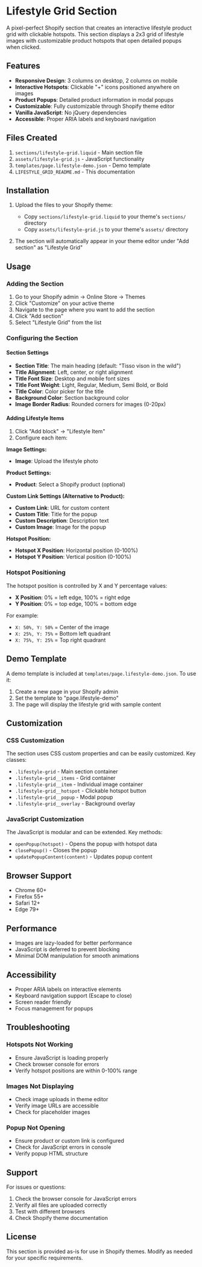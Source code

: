 # Lifestyle Grid Section

A pixel-perfect Shopify section that creates an interactive lifestyle product grid with clickable hotspots. This section displays a 2x3 grid of lifestyle images with customizable product hotspots that open detailed popups when clicked.

## Features

- **Responsive Design**: 3 columns on desktop, 2 columns on mobile
- **Interactive Hotspots**: Clickable "+" icons positioned anywhere on images
- **Product Popups**: Detailed product information in modal popups
- **Customizable**: Fully customizable through Shopify theme editor
- **Vanilla JavaScript**: No jQuery dependencies
- **Accessible**: Proper ARIA labels and keyboard navigation

## Files Created

1. `sections/lifestyle-grid.liquid` - Main section file
2. `assets/lifestyle-grid.js` - JavaScript functionality
3. `templates/page.lifestyle-demo.json` - Demo template
4. `LIFESTYLE_GRID_README.md` - This documentation

## Installation

1. Upload the files to your Shopify theme:
   - Copy `sections/lifestyle-grid.liquid` to your theme's `sections/` directory
   - Copy `assets/lifestyle-grid.js` to your theme's `assets/` directory

2. The section will automatically appear in your theme editor under "Add section" as "Lifestyle Grid"

## Usage

### Adding the Section

1. Go to your Shopify admin → Online Store → Themes
2. Click "Customize" on your active theme
3. Navigate to the page where you want to add the section
4. Click "Add section"
5. Select "Lifestyle Grid" from the list

### Configuring the Section

#### Section Settings

- **Section Title**: The main heading (default: "Tisso vison in the wild")
- **Title Alignment**: Left, center, or right alignment
- **Title Font Size**: Desktop and mobile font sizes
- **Title Font Weight**: Light, Regular, Medium, Semi Bold, or Bold
- **Title Color**: Color picker for the title
- **Background Color**: Section background color
- **Image Border Radius**: Rounded corners for images (0-20px)

#### Adding Lifestyle Items

1. Click "Add block" → "Lifestyle Item"
2. Configure each item:

**Image Settings:**
- **Image**: Upload the lifestyle photo

**Product Settings:**
- **Product**: Select a Shopify product (optional)

**Custom Link Settings (Alternative to Product):**
- **Custom Link**: URL for custom content
- **Custom Title**: Title for the popup
- **Custom Description**: Description text
- **Custom Image**: Image for the popup

**Hotspot Position:**
- **Hotspot X Position**: Horizontal position (0-100%)
- **Hotspot Y Position**: Vertical position (0-100%)

### Hotspot Positioning

The hotspot position is controlled by X and Y percentage values:
- **X Position**: 0% = left edge, 100% = right edge
- **Y Position**: 0% = top edge, 100% = bottom edge

For example:
- `X: 50%, Y: 50%` = Center of the image
- `X: 25%, Y: 75%` = Bottom left quadrant
- `X: 75%, Y: 25%` = Top right quadrant

## Demo Template

A demo template is included at `templates/page.lifestyle-demo.json`. To use it:

1. Create a new page in your Shopify admin
2. Set the template to "page.lifestyle-demo"
3. The page will display the lifestyle grid with sample content

## Customization

### CSS Customization

The section uses CSS custom properties and can be easily customized. Key classes:

- `.lifestyle-grid` - Main section container
- `.lifestyle-grid__items` - Grid container
- `.lifestyle-grid__item` - Individual image container
- `.lifestyle-grid__hotspot` - Clickable hotspot button
- `.lifestyle-grid__popup` - Modal popup
- `.lifestyle-grid__overlay` - Background overlay

### JavaScript Customization

The JavaScript is modular and can be extended. Key methods:

- `openPopup(hotspot)` - Opens the popup with hotspot data
- `closePopup()` - Closes the popup
- `updatePopupContent(content)` - Updates popup content

## Browser Support

- Chrome 60+
- Firefox 55+
- Safari 12+
- Edge 79+

## Performance

- Images are lazy-loaded for better performance
- JavaScript is deferred to prevent blocking
- Minimal DOM manipulation for smooth animations

## Accessibility

- Proper ARIA labels on interactive elements
- Keyboard navigation support (Escape to close)
- Screen reader friendly
- Focus management for popups

## Troubleshooting

### Hotspots Not Working
- Ensure JavaScript is loading properly
- Check browser console for errors
- Verify hotspot positions are within 0-100% range

### Images Not Displaying
- Check image uploads in theme editor
- Verify image URLs are accessible
- Check for placeholder images

### Popup Not Opening
- Ensure product or custom link is configured
- Check for JavaScript errors in console
- Verify popup HTML structure

## Support

For issues or questions:
1. Check the browser console for JavaScript errors
2. Verify all files are uploaded correctly
3. Test with different browsers
4. Check Shopify theme documentation

## License

This section is provided as-is for use in Shopify themes. Modify as needed for your specific requirements.
